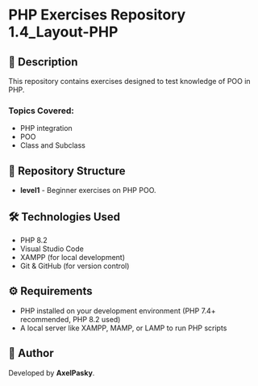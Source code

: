 # PHP Exercises Repository 1.4_Layout-PHP

## 📌 Description
This repository contains exercises designed to test knowledge of POO in PHP. 

### Topics Covered:
- PHP integration
- POO
- Class and Subclass

## 📁 Repository Structure
- **level1** - Beginner exercises on PHP POO.


## 🛠️ Technologies Used
- PHP 8.2
- Visual Studio Code
- XAMPP (for local development)
- Git & GitHub (for version control)

## ⚙️ Requirements
- PHP installed on your development environment (PHP 7.4+ recommended, PHP 8.2 used)
- A local server like XAMPP, MAMP, or LAMP to run PHP scripts

## 👤 Author
Developed by **AxelPasky**. 
